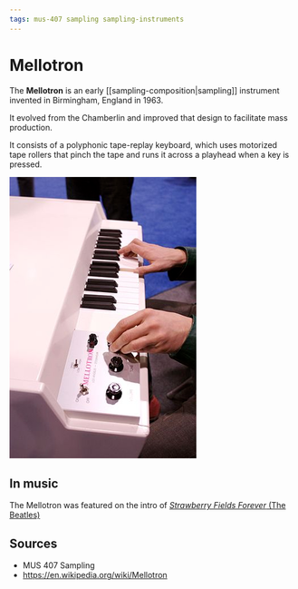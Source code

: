 ```yaml
---
tags: mus-407 sampling sampling-instruments
---
```


# Mellotron

The **Mellotron** is an early [[sampling-composition|sampling]] instrument invented in Birmingham, England in 1963.

It evolved from the Chamberlin and improved that design to facilitate mass production.

It consists of a polyphonic tape-replay keyboard, which uses motorized tape rollers that pinch the tape and runs it across a playhead when a key is pressed.

![Mellotron](../attachments/mellotron.png)

## In music

The Mellotron was featured on the intro of [_Strawberry Fields Forever_ (The Beatles)](https://open.spotify.com/track/3Am0IbOxmvlSXro7N5iSfZ?si=b8928693a63f412d)

## Sources

- MUS 407 Sampling
- <https://en.wikipedia.org/wiki/Mellotron>
